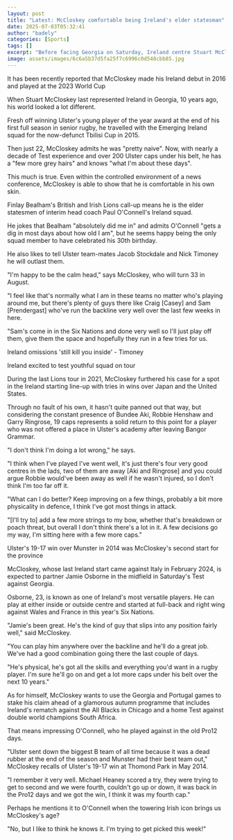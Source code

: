 ```yaml
---
layout: post
title: "Latest: McCloskey comfortable being Ireland's elder statesman"
date: 2025-07-03T05:32:41
author: "badely"
categories: [Sports]
tags: []
excerpt: "Before facing Georgia on Saturday, Ireland centre Stuart McCloskey says he is happy"
image: assets/images/6c6a5b37d5fa25f7c6996c0d548cbb85.jpg
---
```


It has been recently reported that McCloskey made his Ireland debut in 2016 and played at the 2023 World Cup 

When Stuart McCloskey last represented Ireland in Georgia, 10 years ago, his world looked a lot different. 

Fresh off winning Ulster's young player of the year award at the end of his first full season in senior rugby, he travelled with the Emerging Ireland squad for the now-defunct Tbilisi Cup in 2015.

Then just 22, McCloskey admits he was "pretty naive". Now, with nearly a decade of Test experience and over 200 Ulster caps under his belt, he has a "few more grey hairs" and knows "what I'm about these days". 

This much is true. Even within the controlled environment of a news conference, McCloskey is able to show that he is comfortable in his own skin.

Finlay Bealham's British and Irish Lions call-up means he is the elder statesmen of interim head coach Paul O'Connell's Ireland squad. 

He jokes that Bealham "absolutely did me in" and admits O'Connell "gets a dig in most days about how old I am", but he seems happy being the only squad member to have celebrated his 30th birthday. 

He also likes to tell Ulster team-mates Jacob Stockdale and Nick Timoney he will outlast them.

"I'm happy to be the calm head," says McCloskey, who will turn 33 in August.

"I feel like that's normally what I am in these teams no matter who's playing around me, but there's plenty of guys there like Craig [Casey] and Sam [Prendergast] who've run the backline very well over the last few weeks in here. 

"Sam's come in in the Six Nations and done very well so I'll just play off them, give them the space and hopefully they run in a few tries for us.

Ireland omissions 'still kill you inside' - Timoney 

Ireland excited to test youthful squad on tour 

During the last Lions tour in 2021, McCloskey furthered his case for a spot in the Ireland starting line-up with tries in wins over Japan and the United States. 

Through no fault of his own, it hasn't quite panned out that way, but considering the constant presence of Bundee Aki, Robbie Henshaw and Garry Ringrose, 19 caps represents a solid return to this point for a player who was not offered a place in Ulster's academy after leaving Bangor Grammar.

"I don't think I'm doing a lot wrong," he says.  

"I think when I've played I've went well, it's just there's four very good centres in the lads, two of them are away [Aki and Ringrose] and you could argue Robbie would've been away as well if he wasn't injured, so I don't think I'm too far off it. 

"What can I do better? Keep improving on a few things, probably a bit more physicality in defence, I think I've got most things in attack. 

"[I'll try to] add a few more strings to my bow, whether that's breakdown or poach threat, but overall I don't think there's a lot in it. A few decisions go my way, I'm sitting here with a few more caps."

Ulster's 19-17 win over Munster in 2014 was McCloskey's second start for the province

McCloskey, whose last Ireland start came against Italy in February 2024, is expected to partner Jamie Osborne in the midfield in Saturday's Test against Georgia. 

Osborne, 23, is known as one of Ireland's most versatile players. He can play at either inside or outside centre and started at full-back and right wing against Wales and France in this year's Six Nations. 

"Jamie's been great. He's the kind of guy that slips into any position fairly well," said McCloskey. 

"You can play him anywhere over the backline and he'll do a great job. We've had a good combination going there the last couple of days. 

"He's physical, he's got all the skills and everything you'd want in a rugby player. I'm sure he'll go on and get a lot more caps under his belt over the next 10 years."

As for himself, McCloskey wants to use the Georgia and Portugal games to stake his claim ahead of a glamorous autumn programme that includes Ireland's rematch against the All Blacks in Chicago and a home Test against double world champions South Africa.

That means impressing O'Connell, who he played against in the old Pro12 days.

"Ulster sent down the biggest B team of all time because it was a dead rubber at the end of the season and Munster had their best team out," McCloskey recalls of Ulster's 19-17 win at Thomond Park in May 2014. 

"I remember it very well. Michael Heaney scored a try, they were trying to get to second and we were fourth, couldn't go up or down, it was back in the Pro12 days and we got the win, I think it was my fourth cap."

Perhaps he mentions it to O'Connell when the towering Irish icon brings us McCloskey's age?

"No, but I like to think he knows it. I'm trying to get picked this week!"

